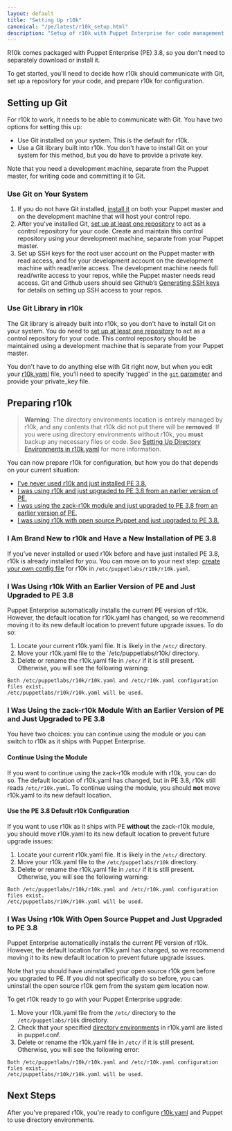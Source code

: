 ```yaml
---
layout: default
title: "Setting Up r10k"
canonical: "/pe/latest/r10k_setup.html"
description: "Setup of r10k with Puppet Enterprise for code management."
---
```


[environ_dir]: /puppet/latest/reference/environments_configuring.html
[r10kmod]: https://forge.puppetlabs.com/zack/r10k
[r10kyaml]: ./r10k_yaml.html
[r10kyaml_git]: ./r10k_yaml.html#git
[puppetfile]: ./r10k_puppetfile.html
[running]: ./r10k_run.html
[reference]: ./r10k_reference.html
[r10kindex]: ./r10k.md
[direnv]: ./r10k_yaml.html#previous-directory-environment-configuration

R10k comes packaged with Puppet Enterprise (PE) 3.8, so you don't need to separately download or install it.

To get started, you'll need to decide how r10k should communicate with Git, set up a repository for your code, and prepare r10k for configuration.

## Setting up Git

For r10k to work, it needs to be able to communicate with Git. You have two options for setting this up:

* Use Git installed on your system. This is the default for r10k.
* Use a Git library built into r10k. You don't have to install Git on your system for this method, but you do have to provide a private key.

Note that you need a development machine, separate from the Puppet master, for writing code and committing it to Git.

### Use Git on Your System

1. If you do not have Git installed, [install it](http://git-scm.com/book/en/v2/Getting-Started-Installing-Git) on both your Puppet master and on the development machine that will host your control repo.
2. After you've installed Git, [set up at least one repository](http://git-scm.com/book/en/v2/Git-Basics-Getting-a-Git-Repository) to act as a control repository for your code. Create and maintain this control repository using your development machine, separate from your Puppet master. 
3. Set up SSH keys for the root user account on the Puppet master with read access, and for your development account on the development machine with read/write access. The development machine needs full read/write access to your repos, while the Puppet master needs read access. Git and Github users should see Github’s [Generating SSH keys](#https://help.github.com/articles/generating-ssh-keys/) for details on setting up SSH access to your repos.

### Use Git Library in r10k

The Git library is already built into r10k, so you don't have to install Git on your system. You do need to [set up at least one repository](http://git-scm.com/book/en/v2/Git-Basics-Getting-a-Git-Repository) to act as a control repository for your code. This control repository should be maintained using a development machine that is separate from your Puppet master.

You don't have to do anything else with Git right now, but when you edit your [r10k.yaml][r10kyaml] file, you'll need to specify 'rugged' in the [`git` parameter][r10kyaml_git] and provide your private_key file.

## Preparing r10k

> **Warning**: The directory environments location is entirely managed by r10k, and any contents that r10k did not put there will be **removed**. If you were using directory environments without r10k, you **must** backup any necessary files or code. See [Setting Up Directory Environments in r10k.yaml][direnv] for more information.

You can now prepare r10k for configuration, but how you do that depends on your current situation:

* [I've never used r10k and just installed PE 3.8.](#i-am-brand-new-to-r10k-and-have-a-new-installation-of-pe-38)
* [I was using r10k and just upgraded to PE 3.8 from an earlier version of PE.](#i-was-using-r10k-with-an-earlier-version-of-pe-and-just-upgraded-to-pe-38)
* [I was using the zack-r10k module and just upgraded to PE 3.8 from an earlier version of PE.](#i-was-using-the-zack-r10k-module-with-an-earlier-version-of-pe-and-just-upgraded-to-pe-38)
* [I was using r10k with open source Puppet and just upgraded to PE 3.8.](#i-was-using-r10k-with-open-source-puppet-and-just-upgraded-to-pe-38)


### I Am Brand New to r10k and Have a New Installation of PE 3.8

If you’ve never installed or used r10k before and have just installed PE 3.8, r10k is already installed for you. You can move on to your next step: [create your own config file][r10kyaml] for r10k in `/etc/puppetlabs/r10k/r10k.yaml`.

### I Was Using r10k With an Earlier Version of PE and Just Upgraded to PE 3.8

Puppet Enterprise automatically installs the current PE version of r10k. However, the default location for r10k.yaml has changed, so we recommend moving it to its new default location to prevent future upgrade issues. To do so:

1. Locate your current r10k.yaml file. It is likely in the `/etc/` directory.
2. Move your r10k.yaml file to the `/etc/puppetlabs/r10k/ directory.
3. Delete or rename the r10k.yaml file in `/etc/` if it is still present. Otherwise, you will see the following warning:

```
Both /etc/puppetlabs/r10k/r10k.yaml and /etc/r10k.yaml configuration files exist.
/etc/puppetlabs/r10k/r10k.yaml will be used.
```

### I Was Using the zack-r10k Module With an Earlier Version of PE and Just Upgraded to PE 3.8

You have two choices: you can continue using the module or you can switch to r10k as it ships with Puppet Enterprise.

#### Continue Using the Module

If you want to continue using the zack-r10k module with r10k, you can do so. The default location of r10k.yaml has changed, but in PE 3.8, r10k still reads `/etc/r10k.yaml`. To continue using the module, you should **not** move r10k.yaml to its new default location.

#### Use the PE 3.8 Default r10k Configuration

If you want to use r10k as it ships with PE **without** the zack-r10k module, you should move r10k.yaml to its new default location to prevent future upgrade issues:

1. Locate your current r10k.yaml file. It is likely in the `/etc/` directory.
2. Move your r10k.yaml file to the `/etc/puppetlabs/r10k` directory.
3. Delete or rename the r10k.yaml file in `/etc/` if it is still present. Otherwise, you will see the following warning:

~~~
Both /etc/puppetlabs/r10k/r10k.yaml and /etc/r10k.yaml configuration files exist.
/etc/puppetlabs/r10k/r10k.yaml will be used.
~~~

### I Was Using r10k With Open Source Puppet and Just Upgraded to PE 3.8

Puppet Enterprise automatically installs the current PE version of r10k. However, the default location for r10k.yaml has changed, so we recommend moving it to its new default location to prevent future upgrade issues.

Note that you should have uninstalled your open source r10k gem before you upgraded to PE. If you did not specifically do so before, you can uninstall the open source r10k gem from the system gem location now.

To get r10k ready to go with your Puppet Enterprise upgrade:

1. Move your r10k.yaml file from the `/etc/` directory to the `/etc/puppetlabs/r10k` directory.
2. Check that your specified [directory environments][environ_dir] in r10k.yaml are listed in puppet.conf.
3. Delete or rename the r10k.yaml file in `/etc/` if it is still present. Otherwise, you will see the following error:

~~~
Both /etc/puppetlabs/r10k/r10k.yaml and /etc/r10k.yaml configuration files exist.,
/etc/puppetlabs/r10k/r10k.yaml will be used.
~~~

## Next Steps

After you've prepared r10k, you're ready to configure [r10k.yaml][r10kyaml] and Puppet to use directory environments.
